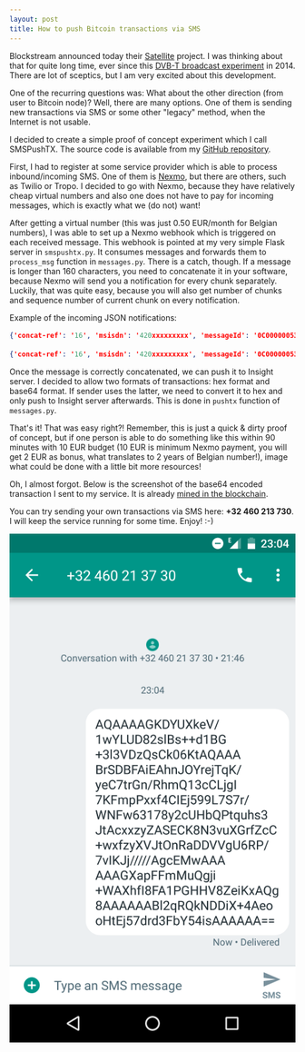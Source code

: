 ```yaml
---
layout: post
title: How to push Bitcoin transactions via SMS
---
```


Blockstream announced today their [Satellite](https://blockstream.com/satellite/) project. I was thinking about that for quite long time, ever since this [DVB-T broadcast experiment](http://kryptoradio.koodilehto.fi/) in 2014. There are lot of sceptics, but I am very excited about this development.

One of the recurring questions was: What about the other direction (from user to Bitcoin node)? Well, there are many options. One of them is sending new transactions via SMS or some other "legacy" method, when the Internet is not usable.

I decided to create a simple proof of concept experiment which I call SMSPushTX. The source code is available from my [GitHub repository](https://github.com/prusnak/smspushtx).

First, I had to register at some service provider which is able to process inbound/incoming SMS. One of them is [Nexmo](https://www.nexmo.com/), but there are others, such as Twilio or Tropo. I decided to go with Nexmo, because they have relatively cheap virtual numbers and also one does not have to pay for incoming messages, which is exactly what we (do not) want!

After getting a virtual number (this was just 0.50 EUR/month for Belgian numbers), I was able to set up a Nexmo webhook which is triggered on each received message. This webhook is pointed at my very simple Flask server in `smspushtx.py`. It consumes messages and forwards them to `process_msg` function in `messages.py`. There is a catch, though. If a message is longer than 160 characters, you need to concatenate it in your software, because Nexmo will send you a notification for every chunk separately. Luckily, that was quite easy, because you will also get number of chunks and sequence number of current chunk on every notification.

Example of the incoming JSON notifications:

```json
{'concat-ref': '16', 'msisdn': '420xxxxxxxxx', 'messageId': '0C000000538BA945', 'concat-total': '2', 'message-timestamp': '2017-08-15 21:04:16', 'concat-part': '1', 'concat': 'true', 'type': 'text', 'to': '32460213730', 'text': 'AQAAAAGKDYUXkeV/1wYLUD82slBs++d1BG+3l3VDzQsCk06KtAQAAABrSDBFAiEAhnJOYrejTqK/yeC7trGn/RhmQ13cCLjgI7KFmpPxxf4CIEj599L7S7r/WNFw63178y2cUHbQPtquhs3JtAcxxzyZA', 'keyword': 'AQAAAAGKDYUXKEV/1WYLUD82SLBS'}

{'concat-ref': '16', 'msisdn': '420xxxxxxxxx', 'messageId': '0C000000538BAAA6', 'concat-total': '2', 'message-timestamp': '2017-08-15 21:04:17', 'concat-part': '2', 'concat': 'true', 'type': 'text', 'to': '32460213730', 'text': 'SECK8N3vuXGrfZcC+wxfzyXVJtOnRaDDVVgU6RP/7vIKJj/////AgcEMwAAAAAAGXapFFmMuQgji+WAXhfI8FA1PGHHV8ZeiKxAQg8AAAAAABl2qRQkNDDiX+4AeooHtEj57drd3FbY54isAAAAAA==', 'keyword': 'SECK8N3VUXGRFZCC'}
```

Once the message is correctly concatenated, we can push it to Insight server. I decided to allow two formats of transactions: hex format and base64 format. If sender uses the latter, we need to convert it to hex and only push to Insight server afterwards. This is done in `pushtx` function of `messages.py`.

That's it! That was easy right?! Remember, this is just a quick & dirty proof of concept, but if one person is able to do something like this within 90 minutes with 10 EUR budget (10 EUR is minimum Nexmo payment, you will get 2 EUR as bonus, what translates to 2 years of Belgian number!), image what could be done with a little bit more resources!

Oh, I almost forgot. Below is the screenshot of the base64 encoded transaction I sent to my service. It is already [mined in the blockchain](https://blockchain.info/tx/d72ccc13fcbe9ea22ef60c4c5123c9825e7c56740e566ee1c3456471684b4b4e).

You can try sending your own transactions via SMS here: **+32 460 213 730**. I will keep the service running for some time. Enjoy! :-)

![smspushtx](/assets/smspushtx.png)
